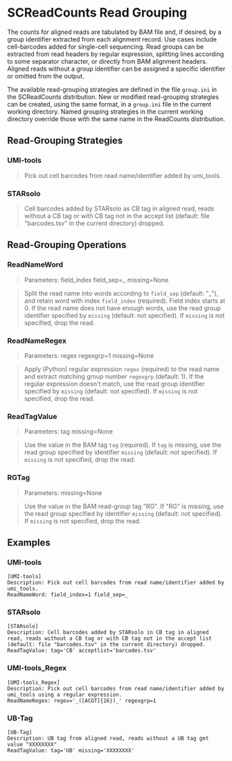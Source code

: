 # SCReadCounts Read Grouping

The counts for aligned reads are tabulated by BAM file and, if desired,
by a group identifier extracted from each alignment record. Use cases
include cell-barcodes added for single-cell sequencing. Read groups can
be extracted from read headers by regular expression, splitting lines
according to some separator character, or directly from BAM alignment
headers. Aligned reads without a group identifier can be assigned a
specific identifier or omitted from the output.

The available read-grouping strategies are defined in the file
`group.ini` in the SCReadCounts distribution. New or modified
read-grouping strategies can be created, using the same format, in
a `group.ini` file in the current working directory. Named grouping
strategies in the current working directory override those with the
same name in the ReadCounts distribution.

## Read-Grouping Strategies

### UMI-tools
> Pick out cell barcodes from read name/identifier added by umi_tools.

### STARsolo
> Cell barcodes added by STARsolo as CB tag in aligned read, reads without a CB tag or with CB tag not in the accept list (default: file "barcodes.tsv" in the current directory) dropped.

## Read-Grouping Operations

### ReadNameWord
> Parameters: field_index field_sep=_ missing=None

> Split the read name into words according to `field_sep` (default: "_"), and retain word with index `field_index` (required). Field index starts at 0. If the read name does not have enough words, use the read group identifier specified by `missing` (default: not specified). If `missing` is not specified, drop the read.

### ReadNameRegex
> Parameters: regex regexgrp=1 missing=None

> Apply (Python) regular expression `regex` (required) to the read name and extract matching group number `regexgrp` (default: 1). If the regular expression doesn't match, use the read group identifier specified by `missing` (default: not specified). If `missing` is not specified, drop the read.

### ReadTagValue
> Parameters: tag missing=None

> Use the value in the BAM tag `tag` (required). If `tag` is missing, use the read group specified by identifier `missing` (default: not specified). If `missing` is not specified, drop the read. 

### RGTag
> Parameters: missing=None

> Use the value in the BAM read-group tag "RG". If "RG" is missing, use the read group specified by identifier `missing` (default: not specified). If `missing` is not specified, drop the read. 

## Examples

### UMI-tools

```
[UMI-tools]
Description: Pick out cell barcodes from read name/identifier added by umi_tools.
ReadNameWord: field_index=1 field_sep=_
```

### STARsolo
```
[STARsolo]
Description: Cell barcodes added by STARsolo in CB tag in aligned read, reads without a CB tag or with CB tag not in the accept list (default: file "barcodes.tsv" in the current directory) dropped.
ReadTagValue: tag='CB' acceptlist='barcodes.tsv'
```

### UMI-tools_Regex
```
[UMI-tools_Regex]
Description: Pick out cell barcodes from read name/identifier added by umi_tools using a regular expression.
ReadNameRegex: regex='_([ACGT]{16})_' regexgrp=1
```

### UB-Tag
```
[UB-Tag]
Description: UB tag from aligned read, reads without a UB tag get value "XXXXXXXX"
ReadTagValue: tag='UB' missing='XXXXXXXX'
```

